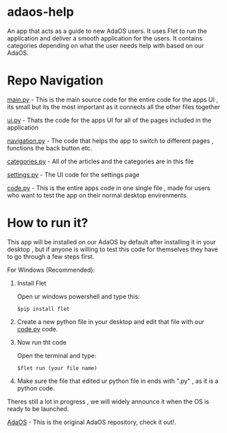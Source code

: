 # adaos-help
An app that acts as a guide to new AdaOS users. It uses Flet to run the application and deliver a smooth application for the users.
It contains categories depending on what the user needs help with based on our AdaOS. 

# Repo Navigation

[main.py](main.py) - This is the main source code for the entire code for the apps UI , its small but its the most important as it connects all the other files together

[ui.py](ui.py) - Thats the code for the apps UI for all of the pages included in the application

[navigation.py](navigation.py) - The code that helps the app to switch to different pages , functions the back button etc.

[categories.py](categories.py) - All of the articles and the categories are in this file 

[settings.py](settings.py) - The UI code for the settings page

[code.py](code.py) - This is the entire apps code in one single file , made for users who want to test the app on their normal desktop envirenments.


# How to run it?

This app will be installed on our AdaOS by default after installing it in your desktop , but if anyone is willing to test this code for themselves
they have to go through a few steps first. 

For Windows (Recommended): 

1. Install Flet

     Open ur windows powershell and type this:

       $pip install flet

2. Create a new python file in your desktop and edit that file with our [code.py](code.py) code.
3. Now run tht code

     Open the terminal and type:

       $flet run (your file name)

4. Make sure the file that edited ur python file in ends with ".py" , as it is a python code.


Theres still a lot in progress , we will widely announce it when the OS is ready to be launched.

[AdaOS](https://github.com/2048hertz/AdaOS) - This is the original AdaOS repository, check it out!.
